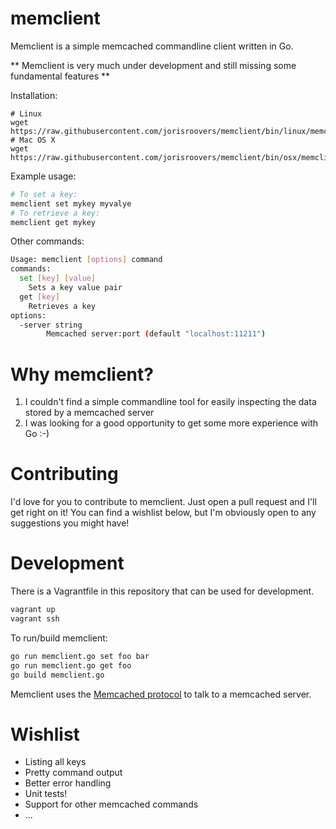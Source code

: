 # memclient #

Memclient is a simple memcached commandline client written in Go.

** Memclient is very much under development and still missing some fundamental features **

Installation:
```
# Linux
wget https://raw.githubusercontent.com/jorisroovers/memclient/bin/linux/memclient
# Mac OS X
wget https://raw.githubusercontent.com/jorisroovers/memclient/bin/osx/memclient
```

Example usage:
```bash
# To set a key:
memclient set mykey myvalye
# To retrieve a key:
memclient get mykey
```

Other commands:
```bash
Usage: memclient [options] command
commands:
  set [key] [value]
    Sets a key value pair
  get [key]
    Retrieves a key
options:
  -server string
    	Memcached server:port (default "localhost:11211")
```

# Why memclient? #
1. I couldn't find a simple commandline tool for easily inspecting the data stored by a memcached server
2. I was looking for a good opportunity to get some more experience with Go :-)

# Contributing # 
I'd love for you to contribute to memclient. Just open a pull request and I'll get right on it! 
You can find a wishlist below, but I'm obviously open to any suggestions you might have!

# Development # 
There is a Vagrantfile in this repository that can be used for development.

```bash  
vagrant up
vagrant ssh
```

To run/build memclient:

```bash
go run memclient.go set foo bar
go run memclient.go get foo
go build memclient.go
```

Memclient uses the [Memcached protocol](https://github.com/memcached/memcached/blob/master/doc/protocol.txt) to
talk to a memcached server.

# Wishlist #
- Listing all keys
- Pretty command output
- Better error handling
- Unit tests!
- Support for other memcached commands
- ...
